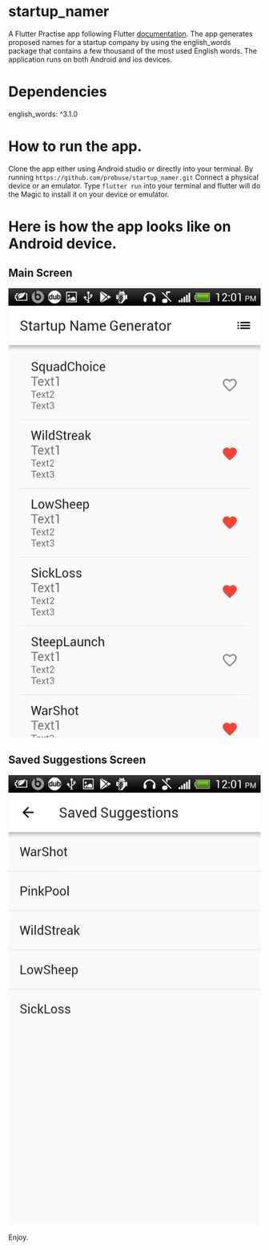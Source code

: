 # startup_namer
A Flutter Practise app following Flutter [documentation](https://flutter.io/).
The app generates proposed names for a startup company by using the english_words package that
contains a few thousand of the most used English words.
The application runs on both Android and ios devices.

# Dependencies
english_words: ^3.1.0

# How to run the app.
Clone the app either using Android studio or directly into your terminal.
By running `https://github.com/probuse/startup_namer.git`
Connect a physical device or an emulator.
Type `flutter run` into your terminal and flutter will do the Magic to install it on your device or emulator.  

# Here is how the app looks like on Android device.
## Main Screen
![App UI](https://raw.githubusercontent.com/probuse/startup_namer/master/images/Screenshot1.png)

## Saved Suggestions Screen
![App UI](https://raw.githubusercontent.com/probuse/startup_namer/master/images/Screenshot2.png)


Enjoy.
